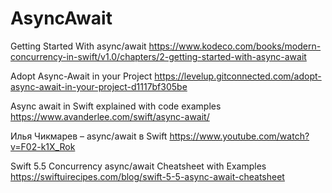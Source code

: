 #  AsyncAwait

Getting Started With async/await
https://www.kodeco.com/books/modern-concurrency-in-swift/v1.0/chapters/2-getting-started-with-async-await

Adopt Async-Await in your Project
https://levelup.gitconnected.com/adopt-async-await-in-your-project-d1117bf305be

Async await in Swift explained with code examples
https://www.avanderlee.com/swift/async-await/

Илья Чикмарев – async/await в Swift
https://www.youtube.com/watch?v=F02-k1X_Rok

Swift 5.5 Concurrency async/await Cheatsheet with Examples
https://swiftuirecipes.com/blog/swift-5-5-async-await-cheatsheet
